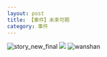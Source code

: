 ```yaml
---
layout: post
title: 【事件】未来可期
category: 事件
---
```

![story_new_final](http://rdr022gcy.hd-bkt.clouddn.com/img/story_new_final_0322.png)
![](http://rdr13xtfo.hd-bkt.clouddn.com/img/hot-220717-1.jpg)
![wanshan](http://rdr022gcy.hd-bkt.clouddn.com/img/wanshan.png)





  




